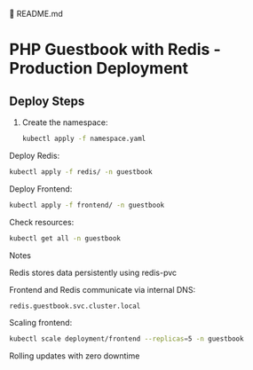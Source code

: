 📘 README.md

# PHP Guestbook with Redis - Production Deployment

## Deploy Steps

1. Create the namespace:
   
   ```bash
   kubectl apply -f namespace.yaml
   ```

Deploy Redis:

```bash
kubectl apply -f redis/ -n guestbook
```

Deploy Frontend:

```bash
kubectl apply -f frontend/ -n guestbook
```

Check resources:

```bash
kubectl get all -n guestbook
```

Notes

Redis stores data persistently using redis-pvc

Frontend and Redis communicate via internal DNS:

```bash
redis.guestbook.svc.cluster.local
```

Scaling frontend:

```bash
kubectl scale deployment/frontend --replicas=5 -n guestbook
```

Rolling updates with zero downtime
